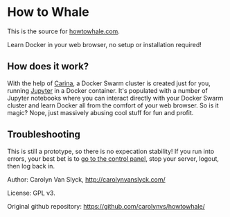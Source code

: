# How to Whale

This is the source for [howtowhale.com](https://howtowhale.com/).

Learn Docker in your web browser, no setup or installation required!

## How does it work?

With the help of [Carina](https://getcarina.com/), a Docker Swarm cluster is created just for you, running [Jupyter](http://jupyter.org/) in a Docker container. It's populated with a number of Jupyter notebooks where you can interact directly with your Docker Swarm cluster and learn Docker all from the comfort of your web browser. So is it magic? Nope, just massively abusing cool stuff for fun and profit.

## Troubleshooting

This is still a prototype, so there is no expecation stability! If you run into errors, your best bet is to [go to the control panel][control-panel], stop your server, logout, then log back in.

Author: Carolyn Van Slyck, http://carolynvanslyck.com/

License: GPL v3.

Original github repository: https://github.com/carolynvs/howtowhale/

[control-panel]: http://howtowhale.com/jupyter/hub/home
